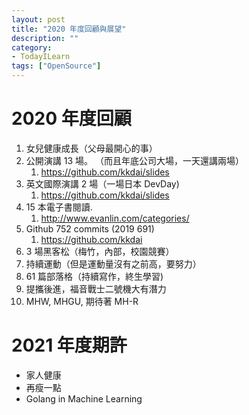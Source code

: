 ```yaml
---
layout: post
title: "2020 年度回顧與展望"
description: ""
category: 
- TodayILearn
tags: ["OpenSource"]
---
```




# 2020 年度回顧



1. 女兒健康成長（父母最開心的事）
2. 公開演講 13 場。 （而且年底公司大場，一天還講兩場）
   1. https://github.com/kkdai/slides
3. 英文國際演講 2 場（一場日本 DevDay)
   1. https://github.com/kkdai/slides
4. 15 本電子書閱讀. 
   1. http://www.evanlin.com/categories/ 
5. Github 752 commits (2019 691)
   1. https://github.com/kkdai
6. 3 場黑客松（梅竹，內部，校園競賽）
7. 持續運動（但是運動量沒有之前高，要努力）
8. 61 篇部落格（持續寫作，終生學習)
9. 提攜後進，福音戰士二號機大有潛力
10. MHW, MHGU, 期待著 MH-R



# 2021 年度期許

- 家人健康
- 再瘦一點
- Golang in Machine Learning